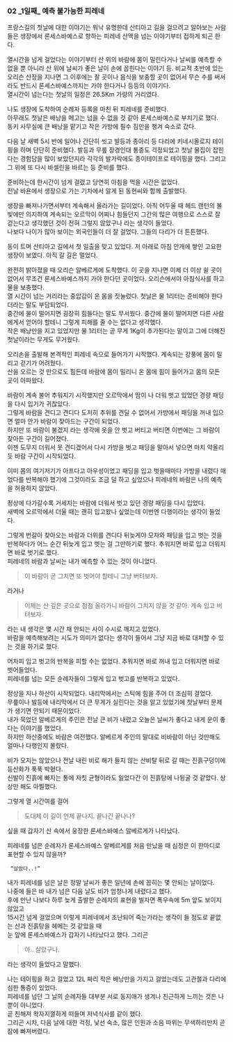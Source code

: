 ### 02 _1일째\_ 예측 불가능한 피레네  

  
프랑스길의 첫날에 대한 이야기는 워낙 유명한데 산티아고 길을 걸으려고 알아보는 사람들은 생장에서 론세스바예스로 향하는 피레네 산맥을 넘는 이야기부터 접하게 되곤 한다.

열시간을 넘게 걸었다는 이야기부터 산 위의 바람에 몸이 밀린다거나 날씨를 예측할 수 없을 뿐 아니라 
산 위에 날씨가 좋은 날이 손에 꼽힌다는 이야기 등.
비교적 초반에 있는 오리슨 산장을 지나면 그 이후에는 잘 곳이나 음식을 보충할 곳이 없어서 
무슨 수를 써서라도 반드시 론세스바예스까지는 가야 한다거나 등등의 이야기다.  
열시간이 넘는다는 첫날의 일정은 26.5Km 가량의 거리였다.

나도 생장에 도착하여 순례자 등록을 마친 뒤 피레네를 준비했다.  
아무래도 첫날은 배낭을 메고는 넘을 수 없을 것 같아 론세스바예스로 부치기로 했다.  
동키 사무실에 큰 배낭을 맡기고 작은 가방에 필수 짐만을 챙겨 숙소로 갔다.

다음 날 새벽 5시 반에 일어나 간단히 씻고 발등과 종아리 등 다리에 키네시올로지 테이핑을 하며 
단단히 준비했다. 발등과 무릎 장경인대 통증도 걱정되었고 첫날 물집이 잡힌다는 경험담을 많이 보았던지라 
각각의 발가락에도 종이테이프로 테이핑을 했다. 
그리고 그 위에 또 다시 바셀린을 바르는 등 준비를 했다.

준비하는데 한시간이 넘게 걸렸고 당연히 아침을 먹을 시간은 없었다.  
전날 바욘에서 생장으로 가는 기차에서 알게 된 동현씨와 함께 출발했다.

생장을 빠져나가면서부터 계속해서 올라가는 길이었다. 
아직 어두울 때 헤드 랜턴의 불빛에만 의지하여 계속되는 오르막이 어찌나 힘들던지 
그간의 많은 여행으로 스스로 잘 걷는다고 생각했던 것이 전혀 그렇지 않았구나 라는 생각이 들었다.  
나보다 나이가 많아 보이는 외국인들이 더 잘 걸었다. 그들의 다리가 더 튼튼했다.

동이 트며 산티아고 길에서 첫 일출을 맞고 있었다. 저 아래로 아침 안개에 쌓인 고요한 생장이 보였다. 
아직 갈 길은 멀었다.

완전히 밝아졌을 때 오리슨 알베르게에 도착했다. 
이 곳을 지나면 이제 더 이상 쉴 곳이 없어서 무조건 론세스바예스까지 가야 한다던 곳이었다. 
오리슨에서야 아침식사를 하고 물을 보충했다.  
열 시간이 넘는 거리라는 중압감이 온 몸을 짓눌렀다. 
첫날은 물 1리터는 준비해야 한다더라는 말도 부담되었다.  
중간에 물이 떨어지면 굉장히 힘들다는 말도 무서웠다. 
중간에 물이 떨어지면 다른 사람에게서 얻어야 할테니 그렇게 피해를 줄 수는 없다고 생각했다.  
작은 배낭만을 지고 있었지만 물 1리터는 곧 무게 1Kg이 추가된다는 말이고 
그에 더해진 첫날이라는 무게도 무거웠다.

오리손을 출발해 본격적인 피레네 속으로 들어가기 시작했다. 
계속되는 강풍에 몸이 밀리고 걷기가 어려웠다.  
산을 오르는 것 만으로도 힘든데 바람에 몸이 밀리니 온 몸에 힘이 들어가고 몸의 모든 곳이 아파왔다.

바람이 계속 불어 추워지기 시작했지만 오르막에서 땀이 나 더워 벗고 있었던 경량 패딩을 
다시 입기가 귀찮았다.  
그렇게 바람을 견디고 견디다 도저히 추위를 견딜 수 없어서 가방에서 패딩을 꺼내 입으면 
얼마 안가 바람이 잦아드는 구간이 되었다.  
하지만 또 바람이 불겠지 라는 생각에 옷을 안 벗고 버티고 버티면 
이번에는 그 바람이 잦아든 구간이 길어졌다.  
이젠 도무지 더워서 못 견디겠어서 다시 가방을 벗고 패딩을 말아서 넣으면 마치 약올리듯 바람 구간이 시작되었다.  

이미 몸의 여기저기가 아프다고 아우성이었고 패딩을 입고 벗을때마다 가방을 내렸다 매었다를 반복해야 했기에 
그것이라도 조금 덜 하고 싶었으나 피레네의 바람은 나의 예측을 허용하지 않았다.

정상에 다가갈수록 거세지는 바람에 더워서 벗고 있던 경량 패딩을 다시 입었다.  
새벽에 오르막에서 더울 때는 괜히 입고왔나 싶었는데 이번엔 다행이라는 생각이 들었다.

그렇게 번갈아 찾아오는 바람과 더위를 견디다 뒤늦게야 모자와 패딩을 입고 벗는 것을 반복하다가 
어느 순간 뒤늦게 입고 벗는 걸 그만하기로 했다.
추워지면 바로 입고 더워지면 바로 벗기로 했다.  
피레네의 바람과 날씨는 내가 예측할 수 있는 것이 아니었다.

> 이 바람이 곧 그치면 또 벗어야 할테니 그냥 버텨보자.

라거나 

>이제는 산 깊은 곳으로 점점 올라가니 바람이 그치지 않을 것 같아. 계속 입고 버텨보자.

라는 내 생각은 몇 시간 채 안되는 사이 수시로 깨지고 있었다.  
바람을 예측해보려는 시도가 의미가 없다는 생각이 들어서 
그냥 지금 바로 대처할 수 있는 것을 하기로 했다.

어차피 입고 벗고의 반복을 피할 수는 없었다. 
추워지면 바로 꺼내 입고 더워지면 바로 벗어들었다.  
피레네를 넘는 모든 순례자들이 그렇게 입고 벗고를 반복하고 있었다.

정상을 지나 하산이 시작되었다. 내리막에서는 스틱에 힘을 주어 더 조심히 걸었다.  
무릎이나 발등에 내리막에서 더 큰 무게가 실린다는 것을 알고 있었기에 첫날부터 문제가 생기면 안되기 때문이었다.  
내가 묵었던 알베르게의 주인은 전날 큰 비가 내렸고 오늘은 날씨가 좋다고 내게 운이 좋다는 이야기를 했었다.   
하지만 하산중에도 바람은 여전했다. 알베르게 주인의 말대로 비바람이 아닌 것만해도 얼마나 다행인지 몰랐다.  

비가 오지는 않았으나 전날 내린 비로 해가 들지 않는 산비탈 뒤로 갈 때는 진흙구덩이에 등산화가 푹푹 박혔다.  
신발이 진흙에 빠지는 통에 자칫 균형이라도 잃었다간 이 진흙탕에 나뒹굴 것 같았다. 상상만 해도 아찔했다.

그렇게 열 시간여를 걸어 

> 도대체 이 길이 언제 끝나지. 끝나긴 끝나나?

싶을 때 갑자기 산 속에서 웅장한 론세스바예스 알베르게가 나타났다.  
  
  

피레네를 넘은 순례자가 론세스바예스 알베르게를 처음 만났을 때 심정은 이 한마디로 표현할 수 있지 않을까?

     “살았다..!”

내가 피레네를 넘은 날은 정말 날씨가 좋은 일년에 손에 꼽히는 몇 안되는 날이었다.  
나중에 들은 바 내가 넘은 다음 날도 비가 엄청나게 내렸다고 했다.  
후에 만난 나보다 하루 늦게 출발한 순례자의 표현을 빌자면 
폭우속에 5m 앞도 보이지 않았고  
15시간 넘게 걸었으며 이렇게 피레네에서 조난되어 죽는가라는 생각이 들 정도로 끝없는 산과 진흙탕을 헤메는 것 같았을 때  
눈 앞에 론세스바예스가 갑자기 나타났다고 했다.  그리곤 

> 아.. 살았구나. 

라는 생각이 들었다고 말했다.

나는 테이핑을 하고 걸었고 12L 짜리 작은 배낭만을 가지고 걸었는데도 고관절과 다리에 심한 통증이 있었다.  
피레네를 넘던 그 날의 순례자들 대부분 서로 동지애가 생겨나 친근하게 느끼는 것은 나 뿐이 아니었다.  
곧 친해져 왁자지껄하게 떠들며 저녁식사를 같이 했다.  
그리곤 시차, 다음 날에 대한 걱정, 낯선 숙소, 많은 인원과 소음 따위는 무색하리만치 곧 잠에 빠져버렸다.
 
